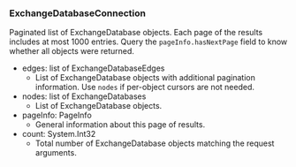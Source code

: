 ### ExchangeDatabaseConnection
Paginated list of ExchangeDatabase objects. Each page of the results includes at most 1000 entries. Query the `pageInfo.hasNextPage` field to know whether all objects were returned.

- edges: list of ExchangeDatabaseEdges
  - List of ExchangeDatabase objects with additional pagination information. Use `nodes` if per-object cursors are not needed.
- nodes: list of ExchangeDatabases
  - List of ExchangeDatabase objects.
- pageInfo: PageInfo
  - General information about this page of results.
- count: System.Int32
  - Total number of ExchangeDatabase objects matching the request arguments.
